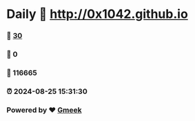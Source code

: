 # Daily :link: http://0x1042.github.io 
### :page_facing_up: [30](http://0x1042.github.io/tag.html) 
### :speech_balloon: 0 
### :hibiscus: 116665 
### :alarm_clock: 2024-08-25 15:31:30 
### Powered by :heart: [Gmeek](https://github.com/Meekdai/Gmeek)
